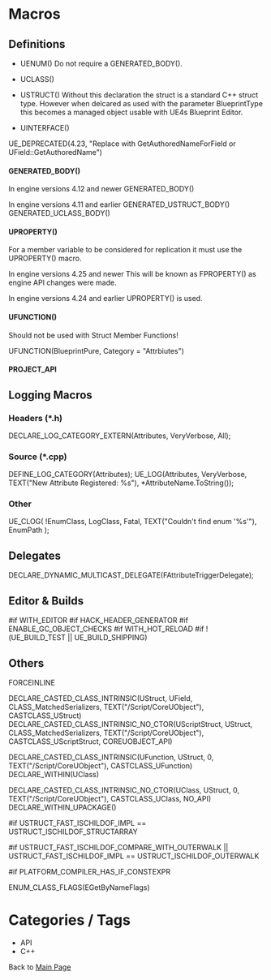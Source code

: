 # Macros

## Definitions
* UENUM()
Do not require a GENERATED_BODY().
* UCLASS()
* USTRUCT()
Without this declaration the struct is a standard C++ struct type. However when delcared as used with the parameter BlueprintType this becomes a managed object usable with UE4s Blueprint Editor.

* UINTERFACE()

UE_DEPRECATED(4.23, "Replace with GetAuthoredNameForField or UField::GetAuthoredName")

#### GENERATED_BODY()
In engine versions 4.12 and newer
GENERATED_BODY()

In engine versions 4.11 and earlier
GENERATED_USTRUCT_BODY()
GENERATED_UCLASS_BODY()

#### UPROPERTY()
For a member variable to be considered for replication it must use the UPROPERTY() macro.

In engine versions 4.25 and newer
This will be known as FPROPERTY() as engine API changes were made.

In engine versions 4.24 and earlier
UPROPERTY() is used.

#### UFUNCTION()
Should not be used with Struct Member Functions!

UFUNCTION(BlueprintPure, Category = "Attrbiutes")

#### PROJECT_API

## Logging Macros

### Headers (*.h)
DECLARE_LOG_CATEGORY_EXTERN(Attributes, VeryVerbose, All);

### Source (*.cpp)
DEFINE_LOG_CATEGORY(Attributes);
UE_LOG(Attributes, VeryVerbose, TEXT("New Attribute Registered: %s"), *AttributeName.ToString());

### Other
UE_CLOG( !EnumClass, LogClass, Fatal, TEXT("Couldn't find enum '%s'"), EnumPath );

## Delegates

DECLARE_DYNAMIC_MULTICAST_DELEGATE(FAttributeTriggerDelegate);

## Editor & Builds

#if WITH_EDITOR
#if HACK_HEADER_GENERATOR
#if ENABLE_GC_OBJECT_CHECKS
#if WITH_HOT_RELOAD
#if !(UE_BUILD_TEST || UE_BUILD_SHIPPING)

## Others

FORCEINLINE

DECLARE_CASTED_CLASS_INTRINSIC(UStruct, UField, CLASS_MatchedSerializers, TEXT("/Script/CoreUObject"), CASTCLASS_UStruct)
DECLARE_CASTED_CLASS_INTRINSIC_NO_CTOR(UScriptStruct, UStruct, CLASS_MatchedSerializers, TEXT("/Script/CoreUObject"), CASTCLASS_UScriptStruct, COREUOBJECT_API)
	
DECLARE_CASTED_CLASS_INTRINSIC(UFunction, UStruct, 0, TEXT("/Script/CoreUObject"), CASTCLASS_UFunction)
DECLARE_WITHIN(UClass)

DECLARE_CASTED_CLASS_INTRINSIC_NO_CTOR(UClass, UStruct, 0, TEXT("/Script/CoreUObject"), CASTCLASS_UClass, NO_API)
DECLARE_WITHIN_UPACKAGE()

#if USTRUCT_FAST_ISCHILDOF_IMPL == USTRUCT_ISCHILDOF_STRUCTARRAY

#if USTRUCT_FAST_ISCHILDOF_COMPARE_WITH_OUTERWALK || USTRUCT_FAST_ISCHILDOF_IMPL == USTRUCT_ISCHILDOF_OUTERWALK

#if PLATFORM_COMPILER_HAS_IF_CONSTEXPR

ENUM_CLASS_FLAGS(EGetByNameFlags)

# Categories / Tags
* API
* C++

Back to [Main Page](../README.md)